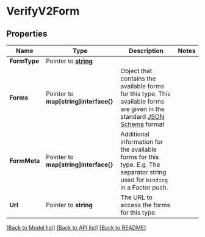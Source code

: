 # VerifyV2Form

## Properties

Name | Type | Description | Notes
------------ | ------------- | ------------- | -------------
**FormType** | Pointer to [**string**](FormEnumFormTypes.md) |  |
**Forms** | Pointer to **map[string]interface{}** | Object that contains the available forms for this type. This available forms are given in the standard [JSON Schema](https://json-schema.org/) format |
**FormMeta** | Pointer to **map[string]interface{}** | Additional information for the available forms for this type. E.g. The separator string used for `binding` in a Factor push. |
**Url** | Pointer to **string** | The URL to access the forms for this type. |

[[Back to Model list]](../README.md#documentation-for-models) [[Back to API list]](../README.md#documentation-for-api-endpoints) [[Back to README]](../README.md)


